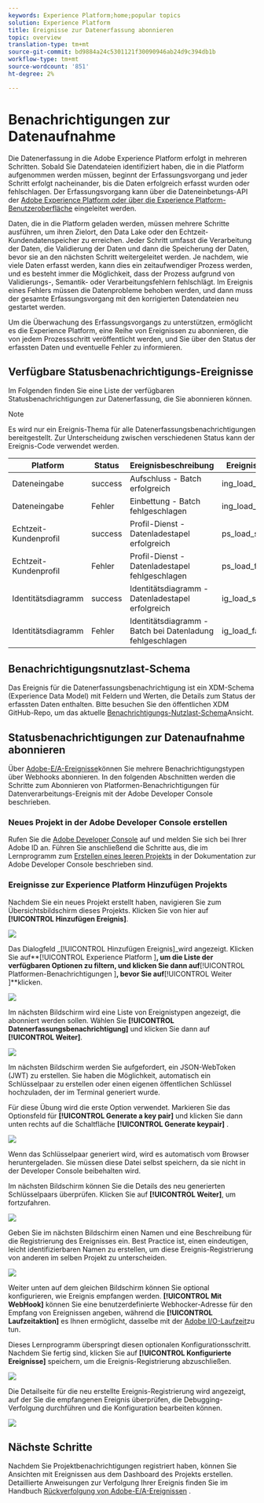 ```yaml
---
keywords: Experience Platform;home;popular topics
solution: Experience Platform
title: Ereignisse zur Datenerfassung abonnieren
topic: overview
translation-type: tm+mt
source-git-commit: bd9884a24c5301121f30090946ab24d9c394db1b
workflow-type: tm+mt
source-wordcount: '851'
ht-degree: 2%

---
```



# Benachrichtigungen zur Datenaufnahme

Die Datenerfassung in die Adobe Experience Platform erfolgt in mehreren Schritten. Sobald Sie Datendateien identifiziert haben, die in die Platform aufgenommen werden müssen, beginnt der Erfassungsvorgang und jeder Schritt erfolgt nacheinander, bis die Daten erfolgreich erfasst wurden oder fehlschlagen. Der Erfassungsvorgang kann über die Dateneinbetungs-API der [Adobe Experience Platform oder über die Experience Platform-Benutzeroberfläche](https://www.adobe.io/apis/experienceplatform/home/api-reference.html#!acpdr/swagger-specs/ingest-api.yaml) eingeleitet werden.

Daten, die in die Platform geladen werden, müssen mehrere Schritte ausführen, um ihren Zielort, den Data Lake oder den Echtzeit-Kundendatenspeicher zu erreichen. Jeder Schritt umfasst die Verarbeitung der Daten, die Validierung der Daten und dann die Speicherung der Daten, bevor sie an den nächsten Schritt weitergeleitet werden. Je nachdem, wie viele Daten erfasst werden, kann dies ein zeitaufwendiger Prozess werden, und es besteht immer die Möglichkeit, dass der Prozess aufgrund von Validierungs-, Semantik- oder Verarbeitungsfehlern fehlschlägt. Im Ereignis eines Fehlers müssen die Datenprobleme behoben werden, und dann muss der gesamte Erfassungsvorgang mit den korrigierten Datendateien neu gestartet werden.

Um die Überwachung des Erfassungsvorgangs zu unterstützen, ermöglicht es die Experience Platform, eine Reihe von Ereignissen zu abonnieren, die von jedem Prozessschritt veröffentlicht werden, und Sie über den Status der erfassten Daten und eventuelle Fehler zu informieren.

## Verfügbare Statusbenachrichtigungs-Ereignisse

Im Folgenden finden Sie eine Liste der verfügbaren Statusbenachrichtigungen zur Datenerfassung, die Sie abonnieren können.

>[!NOTE]
>
>Es wird nur ein Ereignis-Thema für alle Datenerfassungsbenachrichtigungen bereitgestellt. Zur Unterscheidung zwischen verschiedenen Status kann der Ereignis-Code verwendet werden.

| Platform | Status | Ereignisbeschreibung | Ereignis-Code |
| ---------------- | ------ | ----------------- | ---------- |
| Dateneingabe | success | Aufschluss - Batch erfolgreich | ing_load_success |
| Dateneingabe | Fehler | Einbettung - Batch fehlgeschlagen | ing_load_failure |
| Echtzeit-Kundenprofil | success | Profil-Dienst - Datenladestapel erfolgreich | ps_load_success |
| Echtzeit-Kundenprofil | Fehler | Profil-Dienst - Datenladestapel fehlgeschlagen | ps_load_failure |
| Identitätsdiagramm | success | Identitätsdiagramm - Datenladestapel erfolgreich | ig_load_success |
| Identitätsdiagramm | Fehler | Identitätsdiagramm - Batch bei Datenladung fehlgeschlagen | ig_load_failure |

## Benachrichtigungsnutzlast-Schema

Das Ereignis für die Datenerfassungsbenachrichtigung ist ein XDM-Schema (Experience Data Model) mit Feldern und Werten, die Details zum Status der erfassten Daten enthalten. Bitte besuchen Sie den öffentlichen XDM GitHub-Repo, um das aktuelle [Benachrichtigungs-Nutzlast-Schema](https://github.com/adobe/xdm/blob/master/schemas/common/notifications/ingestion.schema.json)Ansicht.

## Statusbenachrichtigungen zur Datenaufnahme abonnieren

Über [Adobe-E/A-Ereignisse](https://www.adobe.io/apis/experienceplatform/events.html)können Sie mehrere Benachrichtigungstypen über Webhooks abonnieren. In den folgenden Abschnitten werden die Schritte zum Abonnieren von Platformen-Benachrichtigungen für Datenverarbeitungs-Ereignis mit der Adobe Developer Console beschrieben.

### Neues Projekt in der Adobe Developer Console erstellen

Rufen Sie die [Adobe Developer Console](https://www.adobe.com/go/devs_console_ui) auf und melden Sie sich bei Ihrer Adobe ID an. Führen Sie anschließend die Schritte aus, die im Lernprogramm zum [Erstellen eines leeren Projekts](https://www.adobe.io/apis/experienceplatform/console/docs.html#!AdobeDocs/adobeio-console/master/projects-empty.md) in der Dokumentation zur Adobe Developer Console beschrieben sind.

### Ereignisse zur Experience Platform Hinzufügen Projekts

Nachdem Sie ein neues Projekt erstellt haben, navigieren Sie zum Übersichtsbildschirm dieses Projekts. Klicken Sie von hier auf **[!UICONTROL Hinzufügen Ereignis]**.

![](../images/quality/subscribe-events/add-event-button.png)

Das Dialogfeld _[!UICONTROL Hinzufügen Ereignis]_wird angezeigt. Klicken Sie auf**[!UICONTROL  Experience Platform ]**, um die Liste der verfügbaren Optionen zu filtern, und klicken Sie dann auf**[!UICONTROL  Platformen-Benachrichtigungen ]**, bevor Sie auf**[!UICONTROL  Weiter ]**klicken.

![](../images/quality/subscribe-events/select-platform-events.png)

Im nächsten Bildschirm wird eine Liste von Ereignistypen angezeigt, die abonniert werden sollen. Wählen Sie **[!UICONTROL Datenerfassungsbenachrichtigung]** und klicken Sie dann auf **[!UICONTROL Weiter]**.

![](../images/quality/subscribe-events/choose-event-subscriptions.png)

Im nächsten Bildschirm werden Sie aufgefordert, ein JSON-WebToken (JWT) zu erstellen. Sie haben die Möglichkeit, automatisch ein Schlüsselpaar zu erstellen oder einen eigenen öffentlichen Schlüssel hochzuladen, der im Terminal generiert wurde.

Für diese Übung wird die erste Option verwendet. Markieren Sie das Optionsfeld für **[!UICONTROL Generate a key pair]** und klicken Sie dann unten rechts auf die Schaltfläche **[!UICONTROL Generate keypair]** .

![](../images/quality/subscribe-events/generate-keypair.png)

Wenn das Schlüsselpaar generiert wird, wird es automatisch vom Browser heruntergeladen. Sie müssen diese Datei selbst speichern, da sie nicht in der Developer Console beibehalten wird.

Im nächsten Bildschirm können Sie die Details des neu generierten Schlüsselpaars überprüfen. Klicken Sie auf **[!UICONTROL Weiter]**, um fortzufahren.

![](../images/quality/subscribe-events/keypair-generated.png)

Geben Sie im nächsten Bildschirm einen Namen und eine Beschreibung für die Registrierung des Ereignisses ein. Best Practice ist, einen eindeutigen, leicht identifizierbaren Namen zu erstellen, um diese Ereignis-Registrierung von anderen im selben Projekt zu unterscheiden.

![](../images/quality/subscribe-events/registration-details.png)

Weiter unten auf dem gleichen Bildschirm können Sie optional konfigurieren, wie Ereignis empfangen werden. **[!UICONTROL Mit WebHook]** können Sie eine benutzerdefinierte Webhocker-Adresse für den Empfang von Ereignissen angeben, während die **[!UICONTROL Laufzeitaktion]** es Ihnen ermöglicht, dasselbe mit der [Adobe I/O-Laufzeit](https://www.adobe.io/apis/experienceplatform/runtime/docs.html)zu tun.

Dieses Lernprogramm überspringt diesen optionalen Konfigurationsschritt. Nachdem Sie fertig sind, klicken Sie auf **[!UICONTROL Konfigurierte Ereignisse]** speichern, um die Ereignis-Registrierung abzuschließen.

![](../images/quality/subscribe-events/receive-events.png)

Die Detailseite für die neu erstellte Ereignis-Registrierung wird angezeigt, auf der Sie die empfangenen Ereignis überprüfen, die Debugging-Verfolgung durchführen und die Konfiguration bearbeiten können.

![](../images/quality/subscribe-events/registration-complete.png)

## Nächste Schritte

Nachdem Sie Projektbenachrichtigungen registriert haben, können Sie Ansichten mit Ereignissen aus dem Dashboard des Projekts erstellen. Detaillierte Anweisungen zur Verfolgung Ihrer Ereignis finden Sie im Handbuch [Rückverfolgung von Adobe-E/A-Ereignissen](https://www.adobe.io/apis/experienceplatform/events/docs.html#!adobedocs/adobeio-events/master/support/tracing.md) .

